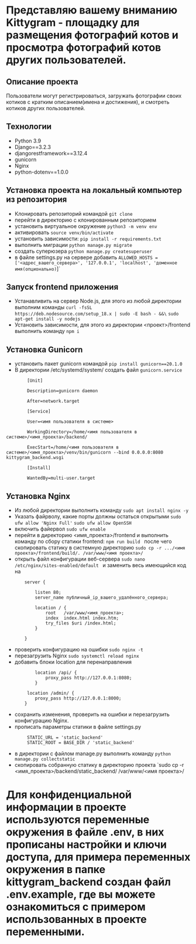 # Представляю вашему вниманию Kittygram - площадку для размещения фотографий котов и просмотра фотографий котов других пользователей.

## Описание проекта
Пользователи могут регистрироваться, загружать фотографии своих котиков с кратким описанием(имена и достижения), и смотреть котиков других пользователей.

## Технологии

 - Python 3.9
 - Django==3.2.3
 - djangorestframework==3.12.4
 - gunicorn
 - Nginx
 - python-dotenv==1.0.0

## Установка проекта на локальный компьютер из репозитория 
 - Клонировать репозиторий командой `git clone`
 - перейти в директорию с клонированным репозиторием
 - установить виртуальное окружение `python3 -m venv env`
 - активировать `source venv/bin/activate`
 - установить зависимости: `pip install -r requirements.txt`
 - выполнить миграции `python manage.py migrate`
 - создать суперюзера `python manage.py createsuperuser`
 - в файле settings.py на сервере добавить `ALLOWED_HOSTS = ['<адрес_вашего_сервера>', '127.0.0.1', 'localhost', 'доменное имя(опционально)`]`


## Запуск frontend приложения
 - Устанавливить на сервер Node.js, для этого из любой директории выполним команды
  `curl -fsSL https://deb.nodesource.com/setup_18.x | sudo -E bash - &&\`  `sudo apt-get install -y nodejs `
 - Установить зависимости, для этого из директории  <проект>/frontend выполнить команду `npm i`

## Установка Gunicorn
 - установить пакет gunicorn командой `pip install gunicorn==20.1.0`
 - В директории /etc/systemd/system/ создать файл `gunicorn.service`
``` 
	    [Unit]
    
	    Description=gunicorn daemon
    
	    After=network.target
    
	    [Service]
    
	    User=<имя пользователя в системе>
    
	    WorkingDirectory=/home/<имя пользователя в системе>/<имя_проекта>/backend/
    
	    ExecStart=/home/<имя пользователя в системе>/<имя_проекта>/venv/bin/gunicorn --bind 0.0.0.0:8080 kittygram_backend.wsgi
    
	    [Install]
    
	    WantedBy=multi-user.target
```

## Установка Nginx

 - Из любой директории выполнить команду `sudo apt install nginx -y`
 - Указать файрволу, какие порты должны остаться открытыми 
 `sudo ufw allow 'Nginx Full'`
 `sudo ufw allow OpenSSH` 
 - включить файервол `sudo ufw enable`
 - перейти в директорию <имя_проекта>/frontend и выполнить команду по сбору статики frontend: `npm run build ` после чего скопировать статику в системную директорию `sudo cp -r .../<имя проекта>/frontend/build/. /var/www/<имя проекта>/ `
 - открыть файл конфигурации веб-сервера `sudo nano /etc/nginx/sites-enabled/default ` и заменить весь имеющийся код на
 ```
        server {

            listen 80;
            server_name публичный_ip_вашего_удалённого_сервера;
            
            location / {
                root   /var/www/<имя_проекта>;
                index  index.html index.htm;
                try_files $uri /index.html;
            }

        } 
```
        
 - проверить конфигурацию на ошибки `sudo nginx -t`
 - перезагрузить Nginx `sudo systemctl reload nginx`
 - добавить блоки location для перенаправления

 ```
 	        location /api/ {
	            proxy_pass http://127.0.0.1:8080;
	        }
	        
		 location /admin/ {
		    proxy_pass http://127.0.0.1:8000;
		}
```
- сохранить изменения, проверить на ошибки и перезагрузить конфигурацию Nginx.
- прописать параметры статики в файле settings.py
```
	    STATIC_URL = 'static_backend'
	    STATIC_ROOT = BASE_DIR / 'static_backend'
```
 - в директории с файлом manage.py выполнить команду `python manage.py collectstatic`
 - скопировать собранную статику в директорию проекта `sudo cp -r <имя_проекта>/backend/static_backend/ /var/www/<имя проекта>/
 
# Для конфиденциальной информации в проекте используются переменные окружения в файле .env, в них прописаны настройки и ключи доступа, для примера переменных окружения в папке kittygram_backend создан файл .env.example, где вы можете ознакомиться с примером использованных в проекте переменными. 

